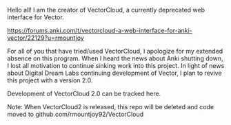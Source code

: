 Hello all! I am the creator of VectorCloud, a currently deprecated web interface for Vector.

https://forums.anki.com/t/vectorcloud-a-web-interface-for-anki-vector/22129?u=rmountjoy

For all of you that have tried/used VectorCloud, I apologize for my extended absence on this program. When I heard the news about Anki shutting down, I lost all motivation to continue sinking work into this project. In light of news about Digital Dream Labs continuing development of Vector, I plan to revive this project with a version 2.0.

Development of VectorCloud 2.0 can be tracked here.

Note: When VectorCloud2 is released, this repo will be deleted and code moved to github.com/rmountjoy92/VectorCloud
